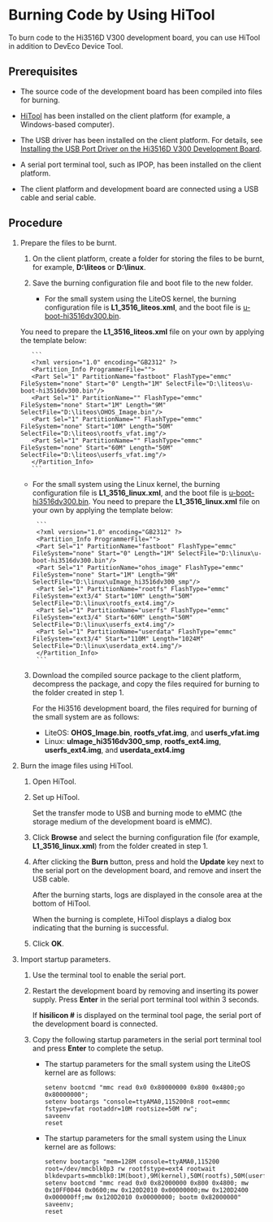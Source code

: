 # Burning Code by Using HiTool


To burn code to the Hi3516D V300 development board, you can use HiTool in addition to DevEco Device Tool.


## Prerequisites

- The source code of the development board has been compiled into files for burning.

- [HiTool](http://www.hihope.org/download/download.aspx) has been installed on the client platform (for example, a Windows-based computer).

- The USB driver has been installed on the client platform. For details, see [Installing the USB Port Driver on the Hi3516D V300 Development Board](https://device.harmonyos.com/en/docs/documentation/guide/usb_driver-0000001058690393).

- A serial port terminal tool, such as IPOP, has been installed on the client platform.

- The client platform and development board are connected using a USB cable and serial cable.


## Procedure

1. Prepare the files to be burnt.

   1. On the client platform, create a folder for storing the files to be burnt, for example, **D:\liteos** or **D:\linux**.

   2. Save the burning configuration file and boot file to the new folder.

       - For the small system using the LiteOS kernel, the burning configuration file is **L1_3516_liteos.xml**, and the boot file is [u-boot-hi3516dv300.bin](https://gitee.com/openharmony/device_board_hisilicon/tree/master/hispark_taurus/uboot/out/boot).
         
   
   You need to prepare the **L1_3516_liteos.xml** file on your own by applying the template below:
               
          ```
          <?xml version="1.0" encoding="GB2312" ?>
          <Partition_Info ProgrammerFile="">
          <Part Sel="1" PartitionName="fastboot" FlashType="emmc" FileSystem="none" Start="0" Length="1M" SelectFile="D:\liteos\u-boot-hi3516dv300.bin"/>
          <Part Sel="1" PartitionName="" FlashType="emmc" FileSystem="none" Start="1M" Length="9M" SelectFile="D:\liteos\OHOS_Image.bin"/>
          <Part Sel="1" PartitionName="" FlashType="emmc" FileSystem="none" Start="10M" Length="50M" SelectFile="D:\liteos\rootfs_vfat.img"/>
          <Part Sel="1" PartitionName="" FlashType="emmc" FileSystem="none" Start="60M" Length="50M" SelectFile="D:\liteos\userfs_vfat.img"/>
          </Partition_Info>
          ```
   
   - For the small system using the Linux kernel, the burning configuration file is **L1_3516_linux.xml**, and the boot file is [u-boot-hi3516dv300.bin](https://gitee.com/openharmony/device_board_hisilicon/tree/master/hispark_taurus/uboot/out/boot).
          You need to prepare the **L1_3516_linux.xml** file on your own by applying the template below:
      
      
          ```
          <?xml version="1.0" encoding="GB2312" ?>
          <Partition_Info ProgrammerFile="">
          <Part Sel="1" PartitionName="fastboot" FlashType="emmc" FileSystem="none" Start="0" Length="1M" SelectFile="D:\linux\u-boot-hi3516dv300.bin"/>
          <Part Sel="1" PartitionName="ohos_image" FlashType="emmc" FileSystem="none" Start="1M" Length="9M" SelectFile="D:\linux\uImage_hi3516dv300_smp"/>
          <Part Sel="1" PartitionName="rootfs" FlashType="emmc" FileSystem="ext3/4" Start="10M" Length="50M" SelectFile="D:\linux\rootfs_ext4.img"/>
          <Part Sel="1" PartitionName="userfs" FlashType="emmc" FileSystem="ext3/4" Start="60M" Length="50M" SelectFile="D:\linux\userfs_ext4.img"/>
          <Part Sel="1" PartitionName="userdata" FlashType="emmc" FileSystem="ext3/4" Start="110M" Length="1024M" SelectFile="D:\linux\userdata_ext4.img"/>
          </Partition_Info>
          ```
   3. Download the compiled source package to the client platform, decompress the package, and copy the files required for burning to the folder created in step 1.

       For the Hi3516 development board, the files required for burning of the small system are as follows:

       - LiteOS: **OHOS_Image.bin**, **rootfs_vfat.img**, and **userfs_vfat.img**
       - Linux: **uImage_hi3516dv300_smp**, **rootfs_ext4.img**, **userfs_ext4.img**, and **userdata_ext4.img**

2. Burn the image files using HiTool.

   1. Open HiTool.

   2. Set up HiTool.

       Set the transfer mode to USB and burning mode to eMMC (the storage medium of the development board is eMMC).

   3. Click **Browse** and select the burning configuration file (for example, **L1_3516_linux.xml**) from the folder created in step 1.  

   4. After clicking the **Burn** button, press and hold the **Update** key next to the serial port on the development board, and remove and insert the USB cable.

       After the burning starts, logs are displayed in the console area at the bottom of HiTool.

       When the burning is complete, HiTool displays a dialog box indicating that the burning is successful.

   5. Click **OK**.

3. Import startup parameters.

   1. Use the terminal tool to enable the serial port.

   2. Restart the development board by removing and inserting its power supply. Press **Enter** in the serial port terminal tool within 3 seconds.

       If **hisilicon \#** is displayed on the terminal tool page, the serial port of the development board is connected.

   3. Copy the following startup parameters in the serial port terminal tool and press **Enter** to complete the setup.

       - The startup parameters for the small system using the LiteOS kernel are as follows:
         
          ```
          setenv bootcmd "mmc read 0x0 0x80000000 0x800 0x4800;go 0x80000000";
          setenv bootargs "console=ttyAMA0,115200n8 root=emmc fstype=vfat rootaddr=10M rootsize=50M rw";
          saveenv
          reset
          ```
       - The startup parameters for the small system using the Linux kernel are as follows:
         
          ```
          setenv bootargs "mem=128M console=ttyAMA0,115200 root=/dev/mmcblk0p3 rw rootfstype=ext4 rootwait blkdevparts=mmcblk0:1M(boot),9M(kernel),50M(rootfs),50M(userfs),1024M(userdata)"
          setenv bootcmd "mmc read 0x0 0x82000000 0x800 0x4800; mw 0x10FF0044 0x0600;mw 0x120D2010 0x00000000;mw 0x120D2400 0x000000ff;mw 0x120D2010 0x00000000; bootm 0x82000000"
          saveenv;
          reset
          ```
